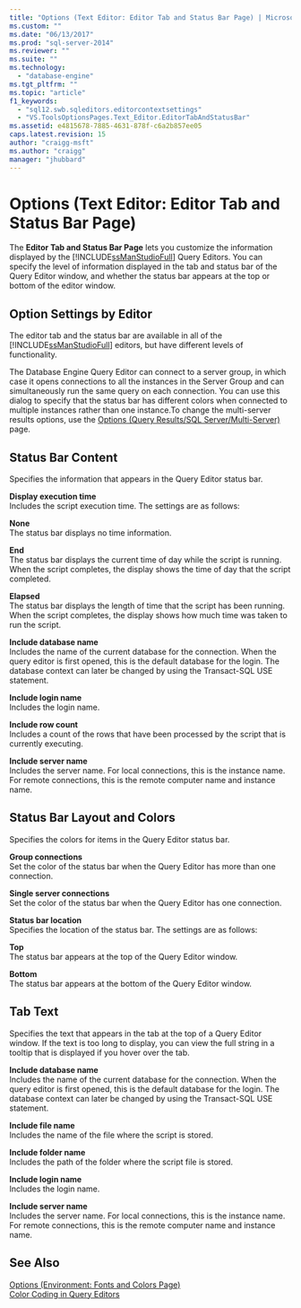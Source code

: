 ```yaml
---
title: "Options (Text Editor: Editor Tab and Status Bar Page) | Microsoft Docs"
ms.custom: ""
ms.date: "06/13/2017"
ms.prod: "sql-server-2014"
ms.reviewer: ""
ms.suite: ""
ms.technology: 
  - "database-engine"
ms.tgt_pltfrm: ""
ms.topic: "article"
f1_keywords: 
  - "sql12.swb.sqleditors.editorcontextsettings"
  - "VS.ToolsOptionsPages.Text_Editor.EditorTabAndStatusBar"
ms.assetid: e4815678-7885-4631-878f-c6a2b857ee05
caps.latest.revision: 15
author: "craigg-msft"
ms.author: "craigg"
manager: "jhubbard"
---
```

# Options (Text Editor: Editor Tab and Status Bar Page)
  The **Editor Tab and Status Bar Page** lets you customize the information displayed by the [!INCLUDE[ssManStudioFull](../includes/ssmanstudiofull-md.md)] Query Editors. You can specify the level of information displayed in the tab and status bar of the Query Editor window, and whether the status bar appears at the top or bottom of the editor window.  
  
## Option Settings by Editor  
 The editor tab and the status bar are available in all of the [!INCLUDE[ssManStudioFull](../includes/ssmanstudiofull-md.md)] editors, but have different levels of functionality.  
  
 The Database Engine Query Editor can connect to a server group, in which case it opens connections to all the instances in the Server Group and can simultaneously run the same query on each connection. You can use this dialog to specify that the status bar has different colors when connected to multiple instances rather than one instance.To change the multi-server results options, use the [Options (Query Results/SQL Server/Multi-Server)](../../2014/database-engine/options-query-results-sql-server-multi-server.md) page.  
  
## Status Bar Content  
 Specifies the information that appears in the Query Editor status bar.  
  
 **Display execution time**  
 Includes the script execution time. The settings are as follows:  
  
 **None**  
 The status bar displays no time information.  
  
 **End**  
 The status bar displays the current time of day while the script is running. When the script completes, the display shows the time of day that the script completed.  
  
 **Elapsed**  
 The status bar displays the length of time that the script has been running. When the script completes, the display shows how much time was taken to run the script.  
  
 **Include database name**  
 Includes the name of the current database for the connection. When the query editor is first opened, this is the default database for the login. The database context can later be changed by using the Transact-SQL USE statement.  
  
 **Include login name**  
 Includes the login name.  
  
 **Include row count**  
 Includes a count of the rows that have been processed by the script that is currently executing.  
  
 **Include server name**  
 Includes the server name. For local connections, this is the instance name. For remote connections, this is the remote computer name and instance name.  
  
## Status Bar Layout and Colors  
 Specifies the colors for items in the Query Editor status bar.  
  
 **Group connections**  
 Set the color of the status bar when the Query Editor has more than one connection.  
  
 **Single server connections**  
 Set the color of the status bar when the Query Editor has one connection.  
  
 **Status bar location**  
 Specifies the location of the status bar. The settings are as follows:  
  
 **Top**  
 The status bar appears at the top of the Query Editor window.  
  
 **Bottom**  
 The status bar appears at the bottom of the Query Editor window.  
  
## Tab Text  
 Specifies the text that appears in the tab at the top of a Query Editor window. If the text is too long to display, you can view the full string in a tooltip that is displayed if you hover over the tab.  
  
 **Include database name**  
 Includes the name of the current database for the connection. When the query editor is first opened, this is the default database for the login. The database context can later be changed by using the Transact-SQL USE statement.  
  
 **Include file name**  
 Includes the name of the file where the script is stored.  
  
 **Include folder name**  
 Includes the path of the folder where the script file is stored.  
  
 **Include login name**  
 Includes the login name.  
  
 **Include server name**  
 Includes the server name. For local connections, this is the instance name. For remote connections, this is the remote computer name and instance name.  
  
## See Also  
 [Options &#40;Environment: Fonts and Colors Page&#41;](../../2014/database-engine/options-environment-fonts-and-colors-page.md)   
 [Color Coding in Query Editors](../../2014/database-engine/color-coding-in-query-editors.md)  
  
  